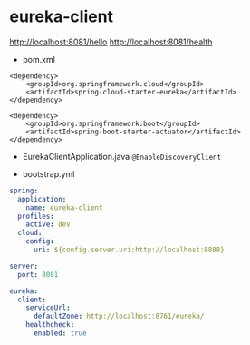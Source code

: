 # eureka-client
<http://localhost:8081/hello>
<http://localhost:8081/health>

* pom.xml

``` maven
<dependency>
    <groupId>org.springframework.cloud</groupId>
    <artifactId>spring-cloud-starter-eureka</artifactId>
</dependency>

<dependency>
    <groupId>org.springframework.boot</groupId>
    <artifactId>spring-boot-starter-actuator</artifactId>
</dependency>
```

* EurekaClientApplication.java
`@EnableDiscoveryClient`

* bootstrap.yml

```yml
spring:
  application:
    name: eureka-client
  profiles:
    active: dev
  cloud:
    config:
      uri: ${config.server.uri:http://localhost:8888}   

server:
  port: 8081

eureka:
  client:
    serviceUrl:
      defaultZone: http://localhost:8761/eureka/
    healthcheck:
      enabled: true
```